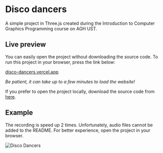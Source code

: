 # Disco dancers

A simple project in Three.js created during the Introduction to Computer Graphics Programming course on AGH UST.

## Live preview

You can easily open the project without downloading the source code. To run this project in your browser, press the link below:

[disco-dancers.vercel.app](https://disco-dancers.vercel.app/)

_Be patient, it can take up to a few minutes to load the website!_

If you prefer to open the project locally, download the source code from [here]().

## Example

The recording is speed up 2 times. Unfortunately, audio files cannot be added to the README. For better experience, open the project in your browser.

![Disco Dancers](./docs/disco-dancers-min.gif)
